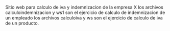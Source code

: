 Sitio web para calculo de iva y indemnizacion de la empresa X
 los archivos calculoindemnizacion y ws1 son el ejercicio de calculo de indemnizacion de un empleado
 los archivos calculoiva y ws son el ejercicio de calculo de iva de un producto.
